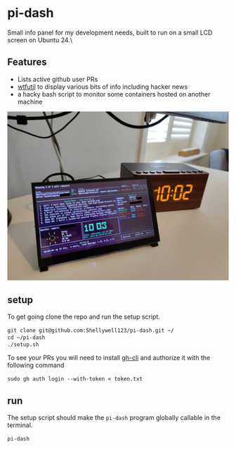 # pi-dash
Small info panel for my development needs, built to run on a small LCD screen on Ubuntu 24.\

## Features
- Lists active github user PRs
- [wtfutil](https://wtfutil.com/) to display various bits of info including hacker news
- a hacky bash script to monitor some containers hosted on another machine

![image](https://github.com/Shellywell123/pi-dash/blob/main/docs/photo.png)

## setup
To get going clone the repo and run the setup script.
```
git clone git@github.com:Shellywell123/pi-dash.git ~/
cd ~/pi-dash
./setup.sh
```
To see your PRs you will need to install [gh-cli](https://cli.github.com/) and authorize it with the following command 
```
sudo gh auth login --with-token < token.txt
```

## run 
The setup script should make the `pi-dash` program globally callable in the terminal.
```
pi-dash
```

